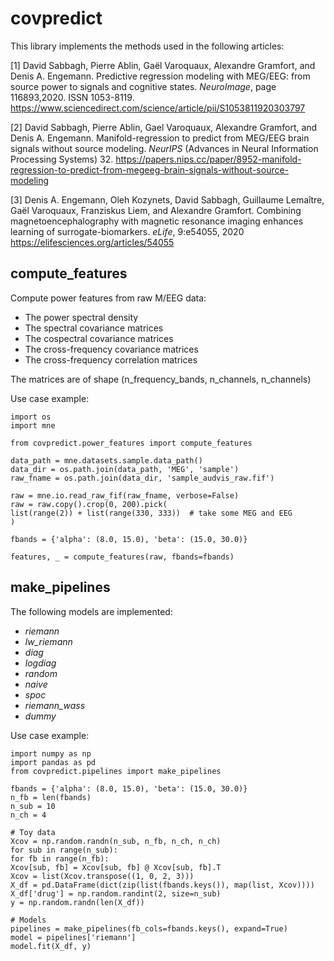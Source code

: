 # covpredict

This library implements the methods used in the following articles:

[1] David Sabbagh, Pierre Ablin, Gaël Varoquaux, Alexandre Gramfort, and Denis A. Engemann.
Predictive regression modeling with MEG/EEG: from source power to signals and cognitive states.
*NeuroImage*, page 116893,2020. ISSN 1053-8119.
<https://www.sciencedirect.com/science/article/pii/S1053811920303797>

[2] David Sabbagh, Pierre Ablin, Gael Varoquaux, Alexandre Gramfort, and Denis A. Engemann.
Manifold-regression to predict from MEG/EEG brain signals without source modeling.
*NeurIPS* (Advances in Neural Information Processing Systems) 32.
<https://papers.nips.cc/paper/8952-manifold-regression-to-predict-from-megeeg-brain-signals-without-source-modeling>

[3] Denis A. Engemann, Oleh Kozynets, David Sabbagh, Guillaume Lemaître, Gaël Varoquaux, Franziskus Liem, and Alexandre Gramfort.
Combining magnetoencephalography with magnetic resonance imaging enhances learning of surrogate-biomarkers.
*eLife*, 9:e54055, 2020
<https://elifesciences.org/articles/54055>

## compute_features

Compute power features from raw M/EEG data:
- The power spectral density
- The spectral covariance matrices
- The cospectral covariance matrices
- The cross-frequency covariance matrices
- The cross-frequency correlation matrices

The matrices are of shape (n_frequency_bands, n_channels, n_channels)

Use case example:

	import os
	import mne

	from covpredict.power_features import compute_features

	data_path = mne.datasets.sample.data_path()
	data_dir = os.path.join(data_path, 'MEG', 'sample')
	raw_fname = os.path.join(data_dir, 'sample_audvis_raw.fif')

	raw = mne.io.read_raw_fif(raw_fname, verbose=False)
	raw = raw.copy().crop(0, 200).pick(
	list(range(2)) + list(range(330, 333))  # take some MEG and EEG
	)

	fbands = {'alpha': (8.0, 15.0), 'beta': (15.0, 30.0)}

	features, _ = compute_features(raw, fbands=fbands)


## make_pipelines 

The following models are implemented:
- *riemann*
- *lw_riemann*
- *diag*
- *logdiag*
- *random*
- *naive*
- *spoc*
- *riemann_wass*
- *dummy*

Use case example:

	import numpy as np
	import pandas as pd
	from covpredict.pipelines import make_pipelines

	fbands = {'alpha': (8.0, 15.0), 'beta': (15.0, 30.0)}
	n_fb = len(fbands)
	n_sub = 10
	n_ch = 4

	# Toy data
	Xcov = np.random.randn(n_sub, n_fb, n_ch, n_ch)
	for sub in range(n_sub):
	for fb in range(n_fb):
	Xcov[sub, fb] = Xcov[sub, fb] @ Xcov[sub, fb].T
	Xcov = list(Xcov.transpose((1, 0, 2, 3)))
	X_df = pd.DataFrame(dict(zip(list(fbands.keys()), map(list, Xcov))))
	X_df['drug'] = np.random.randint(2, size=n_sub)
	y = np.random.randn(len(X_df))
	
	# Models
	pipelines = make_pipelines(fb_cols=fbands.keys(), expand=True)
	model = pipelines['riemann']
	model.fit(X_df, y)
